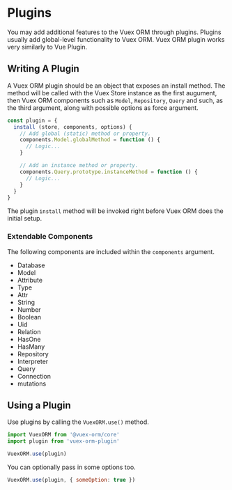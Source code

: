 # Plugins

You may add additional features to the Vuex ORM through plugins. Plugins usually add global-level functionality to Vuex ORM. Vuex ORM plugin works very similarly to Vue Plugin.

## Writing A Plugin

A Vuex ORM plugin should be an object that exposes an install method. The method will be called with the Vuex Store instance as the first augument, then Vuex ORM components such as `Model`, `Repository`, `Query` and such, as the third argument, along with possible options as force argument.

```js
const plugin = {
  install (store, components, options) {
    // Add global (static) method or property.
    components.Model.globalMethod = function () {
      // Logic...
    }

    // Add an instance method or property.
    components.Query.prototype.instanceMethod = function () {
      // Logic...
    }
  }
}
```

The plugin `install` method will be invoked right before Vuex ORM does the initial setup.

### Extendable Components

The following components are included within the `components` argument.

- Database
- Model
- Attribute
- Type
- Attr
- String
- Number
- Boolean
- Uid
- Relation
- HasOne
- HasMany
- Repository
- Interpreter
- Query
- Connection
- mutations

## Using a Plugin

Use plugins by calling the `VuexORM.use()` method.

```js
import VuexORM from '@vuex-orm/core'
import plugin from 'vuex-orm-plugin'

VuexORM.use(plugin)
```

You can optionally pass in some options too.

```js
VuexORM.use(plugin, { someOption: true })
```
